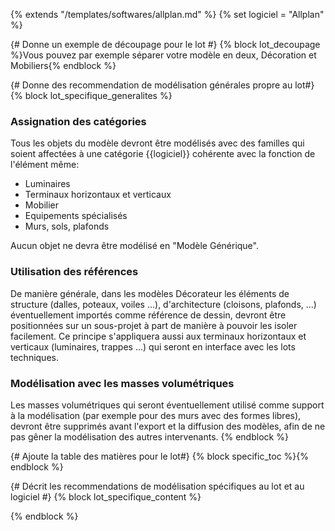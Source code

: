 {% extends "/templates/softwares/allplan.md" %}
{% set logiciel = "Allplan" %}

{# Donne un exemple de découpage pour le lot #}
{% block lot_decoupage %}Vous pouvez par exemple séparer votre modèle en deux, Décoration et Mobiliers{% endblock %}

{# Donne des recommendation de modélisation générales propre au lot#}
{% block lot_specifique_generalites %}
### Assignation des catégories

Tous les objets du modèle devront être modélisés avec des familles qui soient affectées à une catégorie {{logiciel}} cohérente avec la fonction de l'élément même: 

* Luminaires
* Terminaux horizontaux et verticaux
* Mobilier
* Equipements spécialisés
* Murs, sols, plafonds

Aucun objet ne devra être modélisé en "Modèle Générique". 

### Utilisation des références 

De manière générale, dans les modèles Décorateur les éléments de structure (dalles, poteaux, voiles ...), d'architecture (cloisons, plafonds, ...) éventuellement importés comme référence de dessin, devront être positionnées sur un sous-projet à part de manière à pouvoir les isoler facilement. 
Ce principe s'appliquera aussi aux terminaux horizontaux et verticaux (luminaires, trappes ...) qui seront en interface avec les lots techniques. 

### Modélisation avec les masses volumétriques

Les masses volumétriques qui seront éventuellement utilisé comme support à la modélisation (par exemple pour des murs avec des formes libres), devront être supprimés avant l'export et la diffusion des modèles, afin de ne pas gêner la modélisation des autres intervenants. 
{% endblock %}

{# Ajoute la table des matières pour le lot#}
{% block specific_toc %}{% endblock %}

{# Décrit les recommendations de modélisation spécifiques au lot et au logiciel #}
{% block lot_specifique_content %}

{% endblock %}